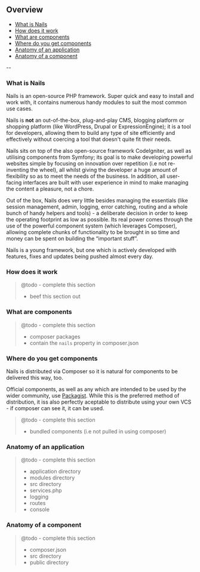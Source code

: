 ## Overview

- [What is Nails](#intro)
- [How does it work](#intro-how)
- [What are components](#intro-components)
- [Where do you get components](#intro-packagist)
- [Anatomy of an application](#intro-anatomy-application)
- [Anatomy of a component](#intro-anatomy-component)

--

<a name="intro"></a>
### What is Nails

Nails is an open-source PHP framework. Super quick and easy to install and work with, it contains numerous handy modules to suit the most common use cases.
Nails is **not** an out-of-the-box, plug-and-play CMS, blogging platform or shopping platform (like WordPress, Drupal or ExpressionEngine); it is a tool for developers, allowing them to build any type of site efficiently and effectively without coercing a tool that doesn't quite fit their needs.
Nails sits on top of the also open-source framework CodeIgniter, as well as utilising components from Symfony; its goal is to make developing powerful websites simple by focusing on innovation over repetition (i.e not re-inventing the wheel), all whilst giving the developer a huge amount of flexibility so as to meet the needs of the business. In addition, all user-facing interfaces are built with user experience in mind to make managing the content a pleasure, not a chore.
Out of the box, Nails does very little besides managing the essentials (like session management, admin, logging, error catching, routing and a whole bunch of handy helpers and tools) - a deliberate decision in order to keep the operating footprint as low as possible. Its real power comes through the use of the powerful component system (which leverages Composer), allowing complete chunks of functionality to be brought in so time and money can be spent on building the “important stuff”.Nails is a young framework, but one which is actively developed with features, fixes and updates being pushed almost every day. 



<a name="intro-how"></a>
### How does it work

> @todo - complete this section
> 
> - beef this section out



<a name="intro-components"></a>
### What are components

> @todo - complete this section
> 
> - composer packages
> - contain the `nails` property in composer.json



<a name="intro-packagist"></a>
### Where do you get components

Nails is distributed via Composer so it is natural for components to be delivered this way, too.

Official components, as well as any which are intended to be used by the wider community, use [Packagist](http://packagist.org). While this is the preferred method of distribution, it iss also perfectly aceptable to distribute using your own VCS - if composer can see it, it can be used. 

> @todo - complete this section
> 
> - bundled components (i.e not pulled in using composer)



<a name="intro-anatomy-application"></a>
### Anatomy of an application

> @todo - complete this section
> 
> - application directory
> - modules directory
> - src directory
> - services.php
> - logging
> - routes
> - console



<a name="intro-anatomy-component"></a>
### Anatomy of a component

> @todo - complete this section
> 
> - composer.json
> - src directory
> - public directory
